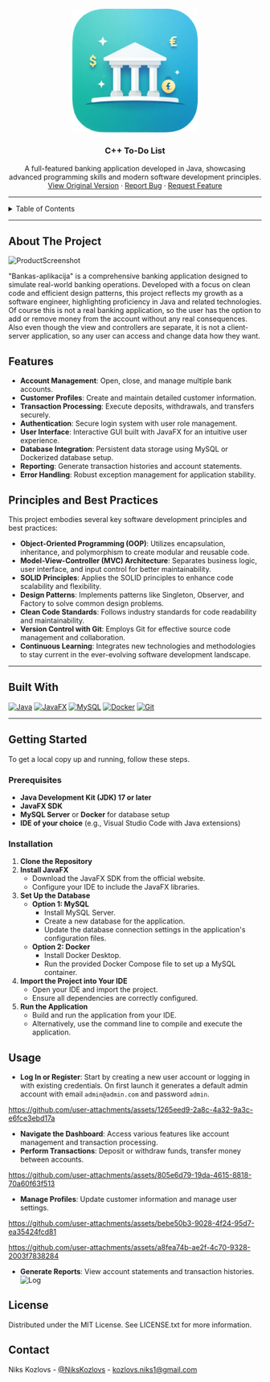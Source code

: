 <!-- PROJECT LOGO -->
<br />
<div align="center">
  <a href="https://github.com/Niks-Kozlovs/ToDoList">
    <img src="src/res/Logo.png" alt="Logo" width="250">
  </a>

  <h3 align="center">C++ To-Do List</h3>

  <p align="center">
    A full-featured banking application developed in Java, showcasing advanced programming skills and modern software development principles.
    <br />
    <a href="https://github.com/Niks-Kozlovs/ToDoList/tree/master">View Original Version</a> ·
    <a href="https://github.com/Niks-Kozlovs/Bankas-aplikacija/issues/new">Report Bug</a> ·
    <a href="https://github.com/Niks-Kozlovs/Bankas-aplikacija/issues/new?labels=enhancement">Request Feature</a>
  </p>
</div>

---

<!-- TABLE OF CONTENTS -->
<details>
    <summary>Table of Contents</summary>
    <ol>
        <li><a href="#about-the-project">About The Project</a></li>
        <li><a href="#features">Features</a></li>
        <li><a href="#principles-and-best-practices">Principles and Best Practices</a></li>
        <li><a href="#built-with">Built With</a></li>
        <li><a href="#getting-started">Getting Started</a>
            <ul>
                <li><a href="#prerequisites">Prerequisites</a></li>
                <li><a href="#installation">Installation</a></li>
            </ul>
        </li>
        <li><a href="#usage">Usage</a></li>
        <li><a href="#license">License</a></li>
        <li><a href="#contact">Contact</a></li>
        <li><a href="#acknowledgments">Acknowledgments</a></li>
    </ol>
</details>

---

## About The Project

![ProductScreenshot](https://github.com/user-attachments/assets/af0e4877-cdd7-465b-ba45-f8e4b4fc100b)


"Bankas-aplikacija" is a comprehensive banking application designed to simulate real-world banking operations. Developed with a focus on clean code and efficient design patterns, this project reflects my growth as a software engineer, highlighting proficiency in Java and related technologies. Of course this is not a real banking application, so the user has the option to add or remove money from the account without any real consequences. Also even though the view and controllers are separate, it is not a client-server application, so any user can access and change data how they want.

## Features

- **Account Management**: Open, close, and manage multiple bank accounts.
- **Customer Profiles**: Create and maintain detailed customer information.
- **Transaction Processing**: Execute deposits, withdrawals, and transfers securely.
- **Authentication**: Secure login system with user role management.
- **User Interface**: Interactive GUI built with JavaFX for an intuitive user experience.
- **Database Integration**: Persistent data storage using MySQL or Dockerized database setup.
- **Reporting**: Generate transaction histories and account statements.
- **Error Handling**: Robust exception management for application stability.

## Principles and Best Practices

This project embodies several key software development principles and best practices:

- **Object-Oriented Programming (OOP)**: Utilizes encapsulation, inheritance, and polymorphism to create modular and reusable code.
- **Model-View-Controller (MVC) Architecture**: Separates business logic, user interface, and input control for better maintainability.
- **SOLID Principles**: Applies the SOLID principles to enhance code scalability and flexibility.
- **Design Patterns**: Implements patterns like Singleton, Observer, and Factory to solve common design problems.
- **Clean Code Standards**: Follows industry standards for code readability and maintainability.
- **Version Control with Git**: Employs Git for effective source code management and collaboration.
- **Continuous Learning**: Integrates new technologies and methodologies to stay current in the ever-evolving software development landscape.

---

## Built With

[![Java](https://img.shields.io/badge/-Java_17-ED8B00?style=for-the-badge&logo=openjdk&logoColor=white)](https://www.oracle.com/java/)
[![JavaFX](https://img.shields.io/badge/-JavaFX_23.0.1-FF0000?style=for-the-badge&logo=java&logoColor=white)](https://openjfx.io/)
[![MySQL](https://img.shields.io/badge/-MySQL_8.0-4479A1?style=for-the-badge&logo=mysql&logoColor=white)](https://www.mysql.com/)
[![Docker](https://img.shields.io/badge/-Docker-2496ED?style=for-the-badge&logo=docker&logoColor=white)](https://www.docker.com/)
[![Git](https://img.shields.io/badge/-Git-F05033?style=for-the-badge&logo=git&logoColor=white)](https://git-scm.com/)

---

## Getting Started

To get a local copy up and running, follow these steps.

### Prerequisites

- **Java Development Kit (JDK) 17 or later**
- **JavaFX SDK**
- **MySQL Server** or **Docker** for database setup
- **IDE of your choice** (e.g., Visual Studio Code with Java extensions)

### Installation

1. **Clone the Repository**
2. **Install JavaFX**
     - Download the JavaFX SDK from the official website.
     - Configure your IDE to include the JavaFX libraries.
3. **Set Up the Database**
     - **Option 1: MySQL**
         - Install MySQL Server.
         - Create a new database for the application.
         - Update the database connection settings in the application's configuration files.
     - **Option 2: Docker**
         - Install Docker Desktop.
         - Run the provided Docker Compose file to set up a MySQL container.
4. **Import the Project into Your IDE**
     - Open your IDE and import the project.
     - Ensure all dependencies are correctly configured.
5. **Run the Application**
     - Build and run the application from your IDE.
     - Alternatively, use the command line to compile and execute the application.

## Usage

- **Log In or Register**: Start by creating a new user account or logging in with existing credentials.
On first launch it generates a default admin account with email `admin@admin.com` and password `admin`.


https://github.com/user-attachments/assets/1265eed9-2a8c-4a32-9a3c-e6fce3ebd17a


- **Navigate the Dashboard**: Access various features like account management and transaction processing.
- **Perform Transactions**: Deposit or withdraw funds, transfer money between accounts.


https://github.com/user-attachments/assets/805e6d79-19da-4615-8818-70a60f63f513


- **Manage Profiles**: Update customer information and manage user settings.


https://github.com/user-attachments/assets/bebe50b3-9028-4f24-95d7-ea35424fcd81



https://github.com/user-attachments/assets/a8fea74b-ae2f-4c70-9328-2003f7838284


- **Generate Reports**: View account statements and transaction histories.
![Log](https://github.com/user-attachments/assets/95836fa4-5094-4a99-a044-662149385712)

## License

Distributed under the MIT License. See LICENSE.txt for more information.

## Contact

Niks Kozlovs - [@NiksKozlovs](https://x.com/NiksKozlovs) - kozlovs.niks1@gmail.com

[product-screenshot]: Resources/ProjectImage.png
[CPP]: https://img.shields.io/badge/-C++-blue?logo=cplusplus&style=for-the-badge